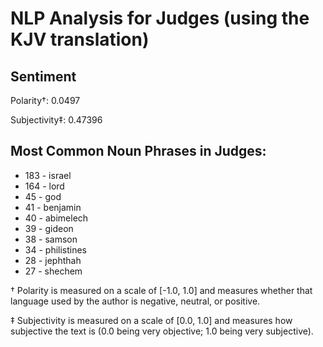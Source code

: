 # NLP Analysis for Judges (using the KJV translation)

## Sentiment

Polarity†: 0.0497

Subjectivity‡: 0.47396

## Most Common Noun Phrases in Judges:

 * 183	-  israel
 * 164	-  lord
 * 45	-  god
 * 41	-  benjamin
 * 40	-  abimelech
 * 39	-  gideon
 * 38	-  samson
 * 34	-  philistines
 * 28	-  jephthah
 * 27	-  shechem


† Polarity is measured on a scale of [-1.0, 1.0] and measures whether that language used by the author is negative, neutral, or positive.

‡ Subjectivity is measured on a scale of [0.0, 1.0] and measures how subjective the text is (0.0 being very objective; 1.0 being very subjective).
